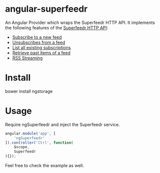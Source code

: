 angular-superfeedr
==================

An Angular Provider which wraps the Superfeedr HTTP API.
It implements the following features of the [Superfeedr HTTP API](http://documentation.superfeedr.com/subscribers.html#webhooks):

* [Subscribe to a new feed](http://documentation.superfeedr.com/subscribers.html#addingfeedswithpubsubhubbub)
* [Unsubscribes from a feed](http://documentation.superfeedr.com/subscribers.html#removingfeedswithpubsubhubbub)
* [List all existing subscriptions](http://documentation.superfeedr.com/subscribers.html#listingfeedswithpubsubhubbub)
* [Retrieve past items of a feed](http://documentation.superfeedr.com/subscribers.html#retrievingentrieswithpubsubhubbub)
* [RSS Streaming](http://documentation.superfeedr.com/subscribers.html#streamingrss)

# Install

bower install ngstorage

# Usage

Require ngSuperfeedr and inject the Superfeedr service.

```javascript
angular.module('app', [
    'ngSuperfeedr'
]).controller('Ctrl', function(
    $scope,
    Superfeedr
){});
```

Feel free to check the example as well.

